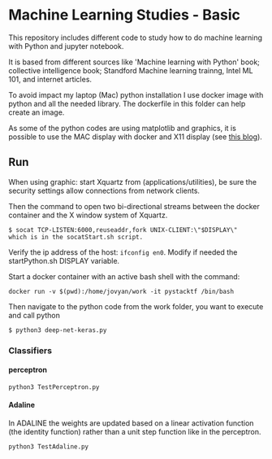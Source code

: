 # Machine Learning Studies - Basic
This repository includes different code to study how to do machine learning with Python and jupyter notebook.

It is based from different sources like 'Machine learning with Python' book;
collective intelligence book; Standford Machine learning trainng, Intel ML 101, and internet articles.

To avoid impact my laptop (Mac) python installation I use docker image with python and all the needed library. The dockerfile in this folder can help create an image.

As some of the python codes are using matplotlib and graphics, it is possible to use the MAC display with docker and X11 display (see [this blog](https://cntnr.io/running-guis-with-docker-on-mac-os-x-a14df6a76efc)).

## Run
When using graphic: start Xquartz from (applications/utilities), be sure the security settings allow connections from network clients.

Then the command to open two bi-directional streams between the docker container and the X window system of Xquartz.

```
$ socat TCP-LISTEN:6000,reuseaddr,fork UNIX-CLIENT:\"$DISPLAY\"
which is in the socatStart.sh script.
```

Verify the ip address of the host: `ifconfig en0`. Modify if needed the startPython.sh DISPLAY variable.

Start a docker container with an active bash shell with the command:
```
docker run -v $(pwd):/home/jovyan/work -it pystacktf /bin/bash
```
Then navigate to the python code from the work folder, you want to execute and call python
```
$ python3 deep-net-keras.py
```

### Classifiers
#### perceptron
```
python3 TestPerceptron.py
```

#### Adaline

In ADALINE the weights are updated based on a linear activation function
(the identity function) rather than a unit step function like in the perceptron.
```
python3 TestAdaline.py
```
